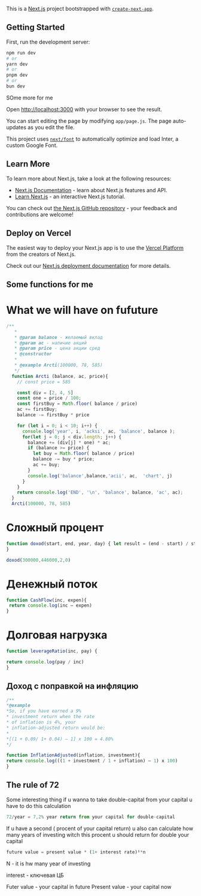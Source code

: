 This is a [Next.js](https://nextjs.org/) project bootstrapped with [`create-next-app`](https://github.com/vercel/next.js/tree/canary/packages/create-next-app).

## Getting Started

First, run the development server:

```bash
npm run dev
# or
yarn dev
# or
pnpm dev
# or
bun dev
```

SOme more for me

Open [http://localhost:3000](http://localhost:3000) with your browser to see the result.

You can start editing the page by modifying `app/page.js`. The page auto-updates as you edit the file.

This project uses [`next/font`](https://nextjs.org/docs/basic-features/font-optimization) to automatically optimize and load Inter, a custom Google Font.

## Learn More

To learn more about Next.js, take a look at the following resources:

- [Next.js Documentation](https://nextjs.org/docs) - learn about Next.js features and API.
- [Learn Next.js](https://nextjs.org/learn) - an interactive Next.js tutorial.

You can check out [the Next.js GitHub repository](https://github.com/vercel/next.js/) - your feedback and contributions are welcome!

## Deploy on Vercel

The easiest way to deploy your Next.js app is to use the [Vercel Platform](https://vercel.com/new?utm_medium=default-template&filter=next.js&utm_source=create-next-app&utm_campaign=create-next-app-readme) from the creators of Next.js.

Check out our [Next.js deployment documentation](https://nextjs.org/docs/deployment) for more details.




## Some functions for me 

# What we will have on fufuture

```js
/**
   *
   * @param balance - желаемый вклад
   * @param ac - наличие акций
   * @param price - цена акции сред
   * @constructor
   *
   * @example Arcti(100000, 78, 585)
   */
  function Arcti (balance, ac, price){
    // const price = 585

    const div = [2, 4, 5]
    const one = price / 100;
    const firstBuy = Math.floor( balance / price)
    ac += firstBuy;
    balance -= firstBuy * price

    for (let i = 0; i < 10; i++) {
      console.log('year', i, 'acksi', ac, 'balance', balance );
      for(let j = 0; j < div.length; j++) {
        balance += (div[j] * one) * ac;
        if (balance >= price) {
          let buy = Math.floor( balance / price)
          balance -= buy * price;
          ac += buy;
        }
        console.log('balance',balance,'acii', ac,  'chart', j)
      }
    }
    return console.log('END', '\n', 'balance', balance, 'ac', ac);
  }
  Arcti(100000, 78, 585)
```


# Сложный процент
 
```js
function doxod(start, end, year, day) { let result = (end - start) / start * 365 / (year? year*365 + day day); console.log(result * 100);
}

doxod(300000,446000,2,0)
```

# Денежный поток 
```js
function CashFlow(inc, expen){
 return console.log(inc – expen)
}
```

# Долговая нагрузка 
```js
function leverageRatio(inc, pay) {

return console.log(pay / inc) 
}
```


## Доход с поправкой на инфляцию 

```js
/**
*@example 
*So, if you have earned a 9%
* investment return when the rate
* of inflation is 4%, your
* inflation-adjusted return would be:
*
*[(1 + 0.09/ 1+ 0.04) – 1] x 100 = 4.80%
*/

function InflationAdjusted(inflation, investment){
return console.log(((1 + investment / 1 + inflation) – 1) x 100)
}

```


## The rule of 72

Some interesting thing if u wanna to take double-capital from your capital u have to do this calculation 

```js
72/year = 7,2% year return from your capital for double-capital
```

If u have a second ( procent of your capital return) u also can calculate how many years of investing witch this procent u should return for double your capital

```js
future value = present value * (1+ interest rate)¹*n
```

N - it is hw many year of investing 

interest - ключевая ЦБ 

Futer value - your capital in future
Present value - your capital now